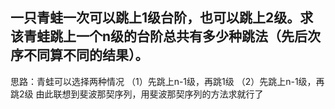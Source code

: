 ## 一只青蛙一次可以跳上1级台阶，也可以跳上2级。求该青蛙跳上一个n级的台阶总共有多少种跳法（先后次序不同算不同的结果）。

思路：青蛙可以选择两种情况
（1）先跳上n-1级，再跳1级
（2）先跳上n-1级，再跳2级
由此联想到斐波那契序列，用斐波那契序列的方法求就行了